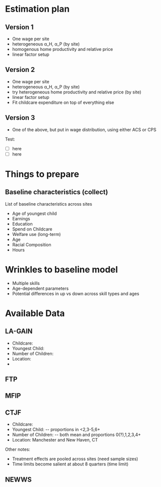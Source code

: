 # Estimation plan
## Version 1
- One wage per site
- heterogeneous α_H, α_P (by site)
- homogenous home productivity and relative price
- linear factor setup

## Version 2
- One wage per site
- heterogeneous α_H, α_P (by site)
- try heterogeneous home productivity and relative price (by site)
- linear factor setup
- Fit childcare expenditure on top of everything else

## Version 3
- One of the above, but put in wage distribution, using either ACS or CPS


Test:
- [ ] here
- [ ] here

# Things to prepare
## Baseline characteristics (collect)
List of baseline characteristics across sites
- Age of youngest child
- Earnings
- Education
- Spend on Childcare
- Welfare use (long-term)
- Age
- Racial Composition
- Hours

# Wrinkles to baseline model
- Multiple skills
- Age-dependent parameters
- Potential differences in up vs down across skill types and ages

# Available Data
## LA-GAIN
- Childcare:
- Youngest Child:
- Number of Children:
- Location:
-
## FTP
## MFIP
## CTJF
- Childcare:
- Youngest Child:
-- proportions in <2,3-5,6+
- Number of Children:
-- both mean and proportions 0(?),1,2,3,4+
- Location: Manchester and New Haven, CT

Other notes:
* Treatment effects are pooled across sites (need sample sizes)
* Time limits become salient at about 8 quarters (time limit)

## NEWWS
